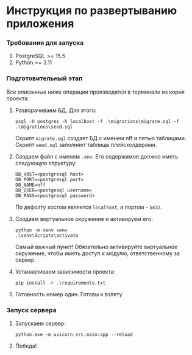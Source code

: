 # Инструкция по развертыванию приложения

### Требования для запуска
1. PostgreSQL >= 15.5
2. Python >= 3.11

### Подготовительный этап
Все описанные ниже операции производятся в терминале из корня проекта.

1. Разворачиваем БД. Для этого:
   ```
   psql -U postgres -h localhost -f .\migrations\migrate.sql -f .\migrations\seed.sql
   ```
   Скрипт ```migrate.sql``` создает БД с именем nff и пятью таблицами. 
   Скрипт ```seed.sql``` заполняет таблицы плейсхолдерами.
2. Создаем файл с именем ```.env```. Его содержимое должно иметь следующую структуру:
   ```
   DB_HOST=<postgresql host>
   DB_PORT=<postgresql port>
   DB_NAME=nff
   DB_USER=<postgesql username>
   DB_PASS=<postgresql password>
   ```
   По дефолту хостом является ```localhost```, а портом - ```5432```.
3. Создаем виртуальное окружение и активируем его:
   ```
   python -m venv venv
   .\venv\Scripts\activate
   ```
   Самый важный пункт! Обязательно активируйте виртуальное окружение, чтобы иметь доступ к модулю, ответственному за сервер.

4. Устанавливаем зависимости проекта:
   ```
   pip install -r .\requirements.txt
   ```
5. Готовность номер один. Готовы к взлету.

### Запуск сервера
1. Запускаем сервер:
   ```
   python.exe -m uvicorn src.main:app --reload
   ```
2. Победа!
